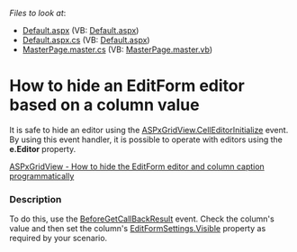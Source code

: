 <!-- default file list -->
*Files to look at*:

* [Default.aspx](./CS/TestGridViewSite81/Default.aspx) (VB: [Default.aspx](./VB/TestGridViewSite81/Default.aspx))
* [Default.aspx.cs](./CS/TestGridViewSite81/Default.aspx.cs) (VB: [Default.aspx](./VB/TestGridViewSite81/Default.aspx))
* [MasterPage.master.cs](./CS/TestGridViewSite81/MasterPage.master.cs) (VB: [MasterPage.master.vb](./VB/TestGridViewSite81/MasterPage.master.vb))
<!-- default file list end -->
# How to hide an EditForm editor based on a column value


<p>It is safe to hide an editor using the <a href="http://documentation.devexpress.com/#AspNet/DevExpressWebASPxGridViewASPxGridView_CellEditorInitializetopic"><u>ASPxGridView.CellEditorInitialize</u></a> event. By using this event handler, it is possible to operate with editors using the <strong>e.Editor</strong> property.</p><p><a href="https://www.devexpress.com/Support/Center/p/E4999">ASPxGridView - How to hide the EditForm editor and column caption programmatically</a></p>


<h3>Description</h3>

<p>To do this, use the <a href="http://documentation.devexpress.com/#AspNet/DevExpressWebASPxGridViewASPxGridView_BeforeGetCallbackResulttopic">BeforeGetCallBackResult</a> event. Check the column&#39;s value and then set the column&#39;s <a href="http://documentation.devexpress.com/#AspNet/DevExpressWebASPxGridViewGridColumnEditFormSettings_Visibletopic"> EditFormSettings.Visible</a> property as required by your scenario.</p>

<br/>


